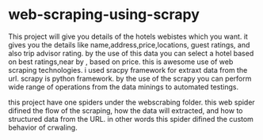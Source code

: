 # web-scraping-using-scrapy
This project will give you details of the hotels webistes which you want. it gives you the details like name,address,price,locations, guest ratings, and also trip advisor rating.
by the use of this data you can select a hotel based on best ratings,near by , based on price. this is awesome use of web scraping technologies. i used sracpy framework for extraxt data
from the url. scrapy is python framework. by the use of the scrapy you can perform wide range of operations from the data minings to automated testings.

this project have one spiders under the webscrabing folder. this web spider difined the flow of the scraping, how the data will extracted, and how to structured 
data from the URL. in other words this spider difined the custom behavior of crwaling.


